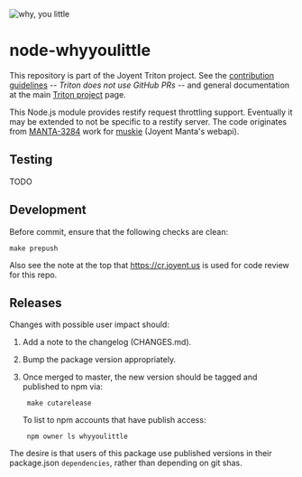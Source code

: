 ![why, you little](https://frinkiac.com/meme/Movie/3190604.jpg?b64lines=V2h5LCB5b3UgbGl0dGxlIC0gcmVxdWVzdA==)

# node-whyyoulittle

This repository is part of the Joyent Triton project. See the [contribution
guidelines](https://github.com/joyent/triton/blob/master/CONTRIBUTING.md) --
*Triton does not use GitHub PRs* -- and general documentation at the main
[Triton project](https://github.com/joyent/triton) page.

This Node.js module provides restify request throttling support. Eventually
it may be extended to not be specific to a restify server. The code originates
from [MANTA-3284](https://smartos.org/bugview/MANTA-3284) work for
[muskie](https://github.com/joyent/manta-muskie/) (Joyent Manta's webapi).


## Testing

TODO


## Development

Before commit, ensure that the following checks are clean:

    make prepush

Also see the note at the top that https://cr.joyent.us is used for code review
for this repo.


## Releases

Changes with possible user impact should:

1. Add a note to the changelog (CHANGES.md).
2. Bump the package version appropriately.
3. Once merged to master, the new version should be tagged and published to npm
   via:

        make cutarelease

   To list to npm accounts that have publish access:

        npm owner ls whyyoulittle

The desire is that users of this package use published versions in their
package.json `dependencies`, rather than depending on git shas.

